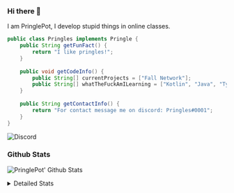 ### Hi there 👋

I am PringlePot, I develop stupid things in online classes. 

```java
public class Pringles implements Pringle {
    public String getFunFact() {
        return "I like pringles!";
    }
    
    public void getCodeInfo() {
        public String[] currentProjects = ["Fall Network"];
        public String[] whatTheFuckAmILearning = ["Kotlin", "Java", "Typescript", "NextJS"];
    }
    
    public String getContactInfo() {
        return "For contact message me on discord: Pringles#0001";
    }
}
```
![Discord](https://discord.c99.nl/widget/theme-1/226911291636318208.png)


### Github Stats
![PringlePot' Github Stats](https://github-readme-stats.vercel.app/api?username=PringlePot&show_icons=true&theme=dark)

<details>
  <summary>Detailed Stats</summary>
    
<!--START_SECTION:waka-->
![Lines of code](https://img.shields.io/badge/From%20Hello%20World%20I%27ve%20Written-45956%20lines%20of%20code-blue)

**🐱 My Github Data** 

> 🏆 362 Contributions in the Year 2021
 > 
> 📦 84.5 kB Used in Github's Storage 
 > 
> 💼 Opted to Hire
 > 
> 📜 2 Public Repositories 
 > 
> 🔑 6 Private Repositories  
 > 
**I'm an Early 🐤** 

```text
🌞 Morning    50 commits     ████░░░░░░░░░░░░░░░░░░░░░   19.16% 
🌆 Daytime    131 commits    ████████████░░░░░░░░░░░░░   50.19% 
🌃 Evening    80 commits     ███████░░░░░░░░░░░░░░░░░░   30.65% 
🌙 Night      0 commits      ░░░░░░░░░░░░░░░░░░░░░░░░░   0.0%

```
📅 **I'm Most Productive on Thursday** 

```text
Monday       44 commits     ████░░░░░░░░░░░░░░░░░░░░░   16.86% 
Tuesday      35 commits     ███░░░░░░░░░░░░░░░░░░░░░░   13.41% 
Wednesday    37 commits     ███░░░░░░░░░░░░░░░░░░░░░░   14.18% 
Thursday     60 commits     █████░░░░░░░░░░░░░░░░░░░░   22.99% 
Friday       45 commits     ████░░░░░░░░░░░░░░░░░░░░░   17.24% 
Saturday     34 commits     ███░░░░░░░░░░░░░░░░░░░░░░   13.03% 
Sunday       6 commits      ░░░░░░░░░░░░░░░░░░░░░░░░░   2.3%

```


📊 **This Week I Spent My Time On** 

```text
💬 Programming Languages: 
Java                     24 hrs 11 mins      ███████████████████████░░   93.35% 
XML                      1 hr 14 mins        █░░░░░░░░░░░░░░░░░░░░░░░░   4.81% 
Markdown                 14 mins             ░░░░░░░░░░░░░░░░░░░░░░░░░   0.92% 
YAML                     13 mins             ░░░░░░░░░░░░░░░░░░░░░░░░░   0.87% 
Git Config               0 secs              ░░░░░░░░░░░░░░░░░░░░░░░░░   0.04%

🔥 Editors: 
IntelliJ                 25 hrs 14 mins      ████████████████████████░   97.43% 
Sublime Text             39 mins             ░░░░░░░░░░░░░░░░░░░░░░░░░   2.57%

```

**I Mostly Code in Java** 

```text
Java                     4 repos             ████████████████████░░░░░   80.0% 
Kotlin                   1 repo              █████░░░░░░░░░░░░░░░░░░░░   20.0%

```



<!--END_SECTION:waka-->
</details>
